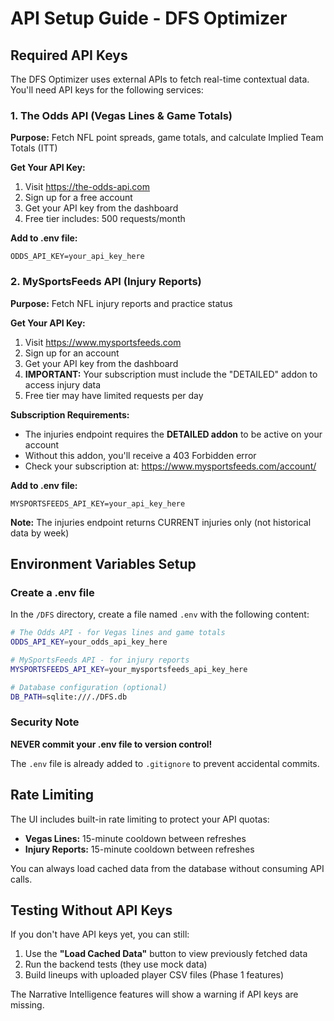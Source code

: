 # API Setup Guide - DFS Optimizer

## Required API Keys

The DFS Optimizer uses external APIs to fetch real-time contextual data. You'll need API keys for the following services:

### 1. The Odds API (Vegas Lines & Game Totals)

**Purpose:** Fetch NFL point spreads, game totals, and calculate Implied Team Totals (ITT)

**Get Your API Key:**
1. Visit https://the-odds-api.com
2. Sign up for a free account
3. Get your API key from the dashboard
4. Free tier includes: 500 requests/month

**Add to .env file:**
```
ODDS_API_KEY=your_api_key_here
```

### 2. MySportsFeeds API (Injury Reports)

**Purpose:** Fetch NFL injury reports and practice status

**Get Your API Key:**
1. Visit https://www.mysportsfeeds.com
2. Sign up for an account
3. Get your API key from the dashboard
4. **IMPORTANT:** Your subscription must include the "DETAILED" addon to access injury data
5. Free tier may have limited requests per day

**Subscription Requirements:**
- The injuries endpoint requires the **DETAILED addon** to be active on your account
- Without this addon, you'll receive a 403 Forbidden error
- Check your subscription at: https://www.mysportsfeeds.com/account/

**Add to .env file:**
```
MYSPORTSFEEDS_API_KEY=your_api_key_here
```

**Note:** The injuries endpoint returns CURRENT injuries only (not historical data by week)

## Environment Variables Setup

### Create a .env file

In the `/DFS` directory, create a file named `.env` with the following content:

```bash
# The Odds API - for Vegas lines and game totals
ODDS_API_KEY=your_odds_api_key_here

# MySportsFeeds API - for injury reports
MYSPORTSFEEDS_API_KEY=your_mysportsfeeds_api_key_here

# Database configuration (optional)
DB_PATH=sqlite:///./DFS.db
```

### Security Note

**NEVER commit your .env file to version control!**

The `.env` file is already added to `.gitignore` to prevent accidental commits.

## Rate Limiting

The UI includes built-in rate limiting to protect your API quotas:

- **Vegas Lines:** 15-minute cooldown between refreshes
- **Injury Reports:** 15-minute cooldown between refreshes

You can always load cached data from the database without consuming API calls.

## Testing Without API Keys

If you don't have API keys yet, you can still:

1. Use the **"Load Cached Data"** button to view previously fetched data
2. Run the backend tests (they use mock data)
3. Build lineups with uploaded player CSV files (Phase 1 features)

The Narrative Intelligence features will show a warning if API keys are missing.

